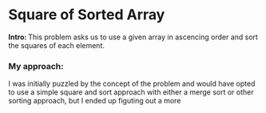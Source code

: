 
<h1> Square of Sorted Array </h1>

<b> Intro: </b> This problem asks us to use a given array in ascencing order and sort the squares of each element.

<h3> My approach: </h3>
I was initially puzzled by the concept of the problem and would have opted to use a simple square and sort approach with either a merge sort or other sorting approach, but I ended up figuting out a more 
